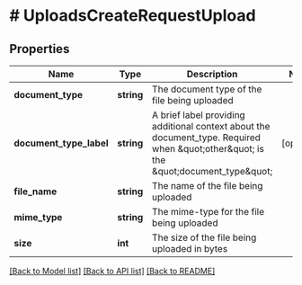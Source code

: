 # # UploadsCreateRequestUpload

## Properties

Name | Type | Description | Notes
------------ | ------------- | ------------- | -------------
**document_type** | **string** | The document type of the file being uploaded |
**document_type_label** | **string** | A brief label providing additional context about the document_type. Required when \&quot;other\&quot; is the \&quot;document_type\&quot; | [optional]
**file_name** | **string** | The name of the file being uploaded |
**mime_type** | **string** | The mime-type for the file being uploaded |
**size** | **int** | The size of the file being uploaded in bytes |

[[Back to Model list]](../../README.md#models) [[Back to API list]](../../README.md#endpoints) [[Back to README]](../../README.md)
